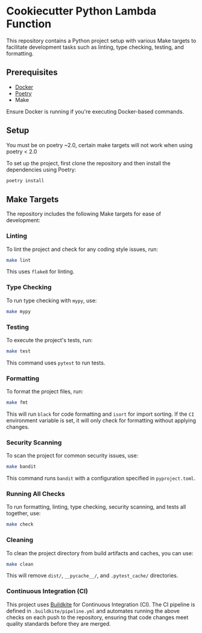 # Cookiecutter Python Lambda Function

This repository contains a Python project setup with various Make targets to facilitate development tasks such as linting, type checking, testing, and formatting.

## Prerequisites

- [Docker](https://www.docker.com/)
- [Poetry](https://python-poetry.org/)
- Make

Ensure Docker is running if you're executing Docker-based commands.

## Setup

You must be on poetry ~2.0, certain make targets will not work when using poetry < 2.0

To set up the project, first clone the repository and then install the dependencies using Poetry:

```bash
poetry install
```

## Make Targets

The repository includes the following Make targets for ease of development:

### Linting

To lint the project and check for any coding style issues, run:

```bash
make lint
```

This uses `flake8` for linting.

### Type Checking

To run type checking with `mypy`, use:

```bash
make mypy
```

### Testing

To execute the project's tests, run:

```bash
make test
```

This command uses `pytest` to run tests.

### Formatting

To format the project files, run:

```bash
make fmt
```

This will run `black` for code formatting and `isort` for import sorting. If the `CI` environment variable is set, it will only check for formatting without applying changes.

### Security Scanning

To scan the project for common security issues, use:

```bash
make bandit
```

This command runs `bandit` with a configuration specified in `pyproject.toml`.

### Running All Checks

To run formatting, linting, type checking, security scanning, and tests all together, use:

```bash
make check
```

### Cleaning

To clean the project directory from build artifacts and caches, you can use:

```bash
make clean
```

This will remove `dist/`, `__pycache__/`, and `.pytest_cache/` directories.

### Continuous Integration (CI)

This project uses [Buildkite](https://buildkite.com/) for Continuous Integration (CI). The CI pipeline is defined in `.buildkite/pipeline.yml` and automates running the above checks on each push to the repository, ensuring that code changes meet quality standards before they are merged.
